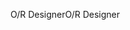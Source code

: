<span data-ttu-id="1b7fc-101">O/R Designer</span><span class="sxs-lookup"><span data-stu-id="1b7fc-101">O/R Designer</span></span>